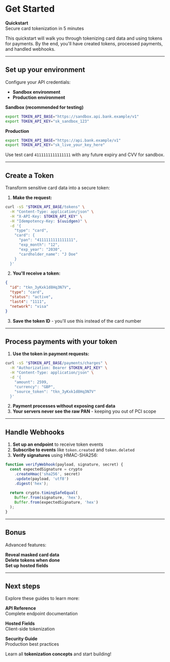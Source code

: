 # Get Started

**Quickstart**  
Secure card tokenization in 5 minutes

This quickstart will walk you through tokenizing card data and using tokens for payments. By the end, you'll have created tokens, processed payments, and handled webhooks.

---

## Set up your environment

Configure your API credentials:

* **Sandbox environment**
* **Production environment**

**Sandbox (recommended for testing)**

```bash
export TOKEN_API_BASE="https://sandbox.api.bank.example/v1"
export TOKEN_API_KEY="sk_sandbox_123"
```

**Production**

```bash
export TOKEN_API_BASE="https://api.bank.example/v1"
export TOKEN_API_KEY="sk_live_your_key_here"
```

Use test card `4111111111111111` with any future expiry and CVV for sandbox.

---

## Create a **Token**

Transform sensitive card data into a secure token:

1. **Make the request:**

```bash
curl -sS "$TOKEN_API_BASE/tokens" \
  -H "Content-Type: application/json" \
  -H "X-API-Key: $TOKEN_API_KEY" \
  -H "Idempotency-Key: $(uuidgen)" \
  -d '{
    "type": "card",
    "card": {
      "pan": "4111111111111111",
      "exp_month": "12",
      "exp_year": "2030",
      "cardholder_name": "J Doe"
    }
  }'
```

2. **You'll receive a token:**

```json
{
  "id": "tkn_3yKxk1d8Hq3N7V",
  "type": "card",
  "status": "active",
  "last4": "1111",
  "network": "visa"
}
```

3. **Save the token ID** - you'll use this instead of the card number

---

## **Process payments** with your token

1. **Use the token in payment requests:**

```bash
curl -sS "$TOKEN_API_BASE/payments/charges" \
  -H "Authorization: Bearer $TOKEN_API_KEY" \
  -H "Content-Type: application/json" \
  -d '{
    "amount": 2599,
    "currency": "GBP",
    "source_token": "tkn_3yKxk1d8Hq3N7V"
  }'
```

2. **Payment processes without exposing card data**
3. **Your servers never see the raw PAN** - keeping you out of PCI scope

---

## Handle **Webhooks**

1. **Set up an endpoint** to receive token events
2. **Subscribe to events** like `token.created` and `token.deleted`
3. **Verify signatures** using HMAC-SHA256:

```javascript
function verifyWebhook(payload, signature, secret) {
  const expectedSignature = crypto
    .createHmac('sha256', secret)
    .update(payload, 'utf8')
    .digest('hex');
    
  return crypto.timingSafeEqual(
    Buffer.from(signature, 'hex'),
    Buffer.from(expectedSignature, 'hex')
  );
}
```

---

## Bonus

Advanced features:

**Reveal masked card data**  
**Delete tokens when done**  
**Set up hosted fields**

---

## Next steps

Explore these guides to learn more:

**API Reference**  
Complete endpoint documentation

**Hosted Fields**  
Client-side tokenization

**Security Guide**  
Production best practices

Learn all **tokenization concepts** and start building!
